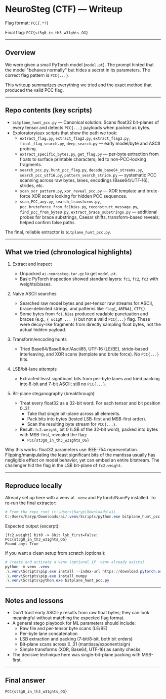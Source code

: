 # NeuroSteg (CTF) — Writeup

Flag format: `PCC{.*?}`

Final flag: `PCC{st3g0_in_th3_w31ghts_OG}`

---

## Overview
We were given a small PyTorch model (`model.pt`). The prompt hinted that the model "behaves normally" but hides a secret in its parameters. The correct flag pattern is `PCC{...}`.

This writeup summarizes everything we tried and the exact method that produced the valid PCC flag.

---

## Repo contents (key scripts)
- `bitplane_hunt_pcc.py` — Canonical solution. Scans float32 bit-planes of every tensor and detects `PCC{...}` payloads when packed as bytes.
- Exploratory/aux scripts that show the path we took:
  - `extract_flag.py`, `extract_flag2.py`, `extract_flag3.py`, `final_flag_search.py`, `deep_search.py` — early model/byte and ASCII probing.
  - `extract_specific_bytes.py`, `get_flag.py` — per-byte extraction from floats to surface printable characters; led to non-PCC-looking fragments.
  - `search_pcc.py`, `hunt_pcc_flag.py`, `decode_base64_streams.py`, `search_pcc_utf16.py`, `pattern_search_stride.py` — systematic PCC scanning across raw bytes, lanes, encodings (Base64/UTF‑16), strides, etc.
  - `scan_xor_pattern.py`, `xor_reveal_pcc.py` — XOR template and brute-force XOR scans looking for hidden PCC sequences.
  - `scan_PCC_any.py`, `search_transforms.py`, `pcc_bruteforce_from_fc1bias.py`, `reconstruct_message.py`, `find_pcc_from_byte0.py`, `extract_brace_substrings.py` — additional probes for brace substrings, Caesar shifts, transform-based reveals; helped confirm false paths.

The final, reliable extractor is `bitplane_hunt_pcc.py`.

---

## What we tried (chronological highlights)

1. Extract and inspect
   - Unpacked `ai-neurosteg.tar.gz` to get `model.pt`.
   - Basic PyTorch inspection showed standard layers: `fc1`, `fc2`, `fc3` with weights/biases.

2. Naive ASCII searches
   - Searched raw model bytes and per-tensor raw streams for ASCII, brace-delimited strings, and patterns like `flag{`, `ARENA{`, `CTF{}`.
   - Some bytes from `fc1.bias` produced readable punctuation and braces (e.g., `{ uc1gM ... }`) but not a valid `PCC{...}` flag. These were decoy-like fragments from directly sampling float bytes, not the actual hidden payload.

3. Transform/encoding hunts
   - Tried Base64/Base64url/Ascii85, UTF‑16 (LE/BE), stride-based interleaving, and XOR scans (template and brute force). No `PCC{...}` hits.

4. LSB/bit-lane attempts
   - Extracted least significant bits from per-byte lanes and tried packing into 8-bit and 7-bit ASCII; still no `PCC{...}`.

5. Bit-plane steganography (breakthrough)
   - Treat every float32 as a 32-bit word. For each tensor and bit position 0..31:
     - Take that single bit-plane across all elements.
     - Pack bits into bytes (tested LSB-first and MSB-first order).
     - Scan the resulting byte stream for `PCC{...}`.
   - Result: `fc2.weight`, bit 0 (LSB of the 32-bit word), packed into bytes with MSB-first, revealed the flag:
     - `PCC{st3g0_in_th3_w31ghts_OG}`

Why this works: float32 parameters use IEEE‑754 representation. Flipping/manipulating the least significant bits of the mantissa usually has negligible effect on model behavior, yet can embed an entire bitstream. The challenger hid the flag in the LSB bit-plane of `fc2.weight`.

---

## Reproduce locally

Already set up here with a venv at `.venv` and PyTorch/NumPy installed. To re-run the final extractor:

```powershell
# From the repo root (c:\Users\haryp\Downloads\ai)
C:/Users/haryp/Downloads/ai/.venv/Scripts/python.exe bitplane_hunt_pcc.py
```

Expected output (excerpt):

```
[fc2.weight] bit0 -> 8bit lsb_first=False: PCC{st3g0_in_th3_w31ghts_OG}
Found any: True
```

If you want a clean setup from scratch (optional):

```powershell
# Create and activate a venv (optional if .venv already exists)
python -m venv .venv
.\.venv\Scripts\pip.exe install --index-url https://download.pytorch.org/whl/cpu torch
.\.venv\Scripts\pip.exe install numpy
.\.venv\Scripts\python.exe bitplane_hunt_pcc.py
```

---

## Notes and lessons
- Don’t trust early ASCII-y results from raw float bytes; they can look meaningful without matching the expected flag format.
- A general stego playbook for ML parameters should include:
  - Raw file and per-tensor byte scans (LE/BE)
  - Per-byte lane concatenation
  - LSB extraction and packing (7‑bit/8‑bit, both bit orders)
  - Bit-plane scans across 0..31 (mantissa/exponent/sign)
  - Simple transforms (XOR, Base64, UTF‑16) as sanity checks
- The decisive technique here was single-bit-plane packing with MSB-first.

---

## Final answer
`PCC{st3g0_in_th3_w31ghts_OG}`
